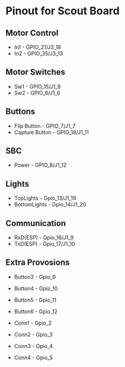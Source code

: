 # Pinout for Scout Board

## Motor Control

* In1 - GPIO_21/J3_18
* In2 - GPIO_35/J3_13

## Motor Switches

* Sw1 - GPIO_15/J1_8
* Sw2 - GPIO_6/J1_6

## Buttons 

* Flip Button - GPIO_7/J1_7
* Capture Button - GPIO_18/J1_11

## SBC

* Power - GPIO_8/J1_12

## Lights

* TopLights - Gpio_13/J1_19
* BottomLights - Gpio_14/J1_20

## Communication 

* RxD(ESP) - Gpio_16/J1_9
* TxD(ESP) - Gpio_17/J1_10

## Extra Provosions

* Button3 - Gpio_9
* Button4 - Gpio_10
* Button5 - Gpio_11
* Button6 - Gpio_12

* Conn1 - Gpio_2
* Conn2 - Gpio_3
* Conn3 - Gpio_4
* Conn4 - Gpio_5
